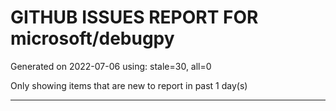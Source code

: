 
# GITHUB ISSUES REPORT FOR microsoft/debugpy


Generated on 2022-07-06 using: stale=30, all=0


Only showing items that are new to report in past 1 day(s)


---
